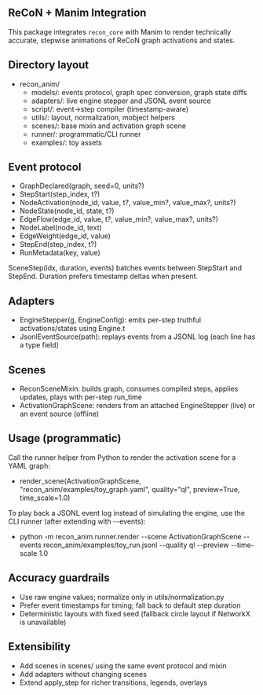 ## ReCoN + Manim Integration

This package integrates `recon_core` with Manim to render technically accurate, stepwise animations of ReCoN graph activations and states.

## Directory layout

- recon_anim/
  - models/: events protocol, graph spec conversion, graph state diffs
  - adapters/: live engine stepper and JSONL event source
  - script/: event→step compiler (timestamp-aware)
  - utils/: layout, normalization, mobject helpers
  - scenes/: base mixin and activation graph scene
  - runner/: programmatic/CLI runner
  - examples/: toy assets

## Event protocol

- GraphDeclared(graph, seed=0, units?)
- StepStart(step_index, t?)
- NodeActivation(node_id, value, t?, value_min?, value_max?, units?)
- NodeState(node_id, state, t?)
- EdgeFlow(edge_id, value, t?, value_min?, value_max?, units?)
- NodeLabel(node_id, text)
- EdgeWeight(edge_id, value)
- StepEnd(step_index, t?)
- RunMetadata(key, value)

SceneStep(idx, duration, events) batches events between StepStart and StepEnd. Duration prefers timestamp deltas when present.

## Adapters

- EngineStepper(g, EngineConfig): emits per-step truthful activations/states using Engine.t
- JsonlEventSource(path): replays events from a JSONL log (each line has a type field)

## Scenes

- ReconSceneMixin: builds graph, consumes compiled steps, applies updates, plays with per-step run_time
- ActivationGraphScene: renders from an attached EngineStepper (live) or an event source (offline)

## Usage (programmatic)

Call the runner helper from Python to render the activation scene for a YAML graph:

- render_scene(ActivationGraphScene, "recon_anim/examples/toy_graph.yaml", quality="ql", preview=True, time_scale=1.0)

To play back a JSONL event log instead of simulating the engine, use the CLI runner (after extending with --events):

- python -m recon_anim.runner.render --scene ActivationGraphScene --events recon_anim/examples/toy_run.jsonl --quality ql --preview --time-scale 1.0

## Accuracy guardrails

- Use raw engine values; normalize only in utils/normalization.py
- Prefer event timestamps for timing; fall back to default step duration
- Deterministic layouts with fixed seed (fallback circle layout if NetworkX is unavailable)

## Extensibility

- Add scenes in scenes/ using the same event protocol and mixin
- Add adapters without changing scenes
- Extend apply_step for richer transitions, legends, overlays
